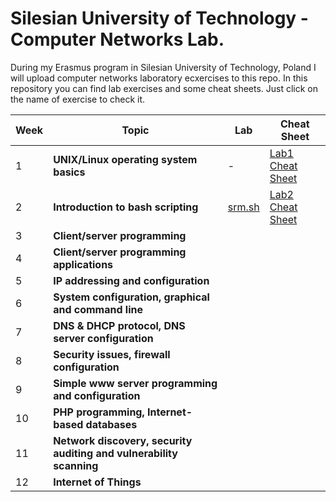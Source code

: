 # Silesian University of Technology - Computer Networks Lab.

During my Erasmus program in Silesian University of Technology, Poland I will upload computer networks laboratory ecxercises to this repo. In this repository you can find lab exercises and some cheat sheets. Just click on the name of exercise to check it.


|Week|Topic|Lab|Cheat Sheet|
|---|---|---|---|
| 1  |**UNIX/Linux operating system basics**|-|[Lab1 Cheat Sheet](/exercises/lab1/Basic_Linux_commands_cheat_sheet.pdf)|
| 2  |**Introduction to bash scripting**|[srm.sh](/exercises/lab2/srm.sh)|[Lab2 Cheat Sheet](/exercises/lab2/Bash_scripting_cheat_sheet.pdf)|
| 3  |**Client/server programming**|||
| 4  |**Client/server programming applications**|||
| 5  |**IP addressing and configuration**|||
| 6  |**System configuration, graphical and command line**|||
| 7  |**DNS & DHCP protocol, DNS server configuration**|||
| 8  |**Security issues, firewall configuration**|||
| 9  |**Simple www server programming and configuration**|||
| 10 |**PHP programming, Internet-based databases**|||
| 11 |**Network discovery, security auditing and vulnerability scanning**|||
| 12 |**Internet of Things**|||
